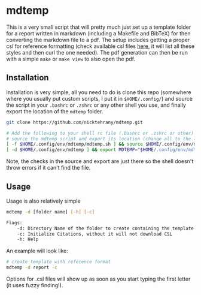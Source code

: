 # mdtemp

This is a very small script that will pretty much just set up a template folder for a report written in markdown
(including a Makefile and BibTeX) for then converting the markdown file to a pdf. The setup includes getting a proper
csl for reference formatting (check available csl files [here](https://github.com/citation-style-language/styles), it
will list all these styles and then curl the one needed). The pdf generation can then be run with a simple `make` or
`make view` to also open the pdf.

## Installation

Installation is very simple, all you need to do is clone this repo (somewhere where you usually put custom scripts, I
put it in `$HOME/.config/`) and source the script in your `.bashrc` or `.zshrc` or any other shell you use, and finally
export the location of the `mdtemp` folder.

```bash
git clone https://github.com/nicktehrany/mdtemp.git

# Add the following to your shell rc file (.bashrc or .zshrc or other)
# source the mdtemp script and export its location (change all to the location where you have it stored!)
[ -f $HOME/.config/env/mdtemp/mdtemp.sh ] && source $HOME/.config/env/mdtemp/mdtemp.sh
[ -d $HOME/.config/env/mdtemp ] && export MDTEMP="$HOME/.config/env/mdtemp"
```

Note, the checks in the source and export are just there so the shell doesn't throw errors if it can't find the file.

## Usage

Usage is also relatively simple

```bash
mdtemp -d [folder name] [-h] [-c]

Flags:
    -d: Directory Name of the folder to create containing the template files [Required!]
    -c: Initialize Citations, without it will not download CSL
    -h: Help
```

An example will look like:

```bash
# create template with reference format
mdtemp -d report -c
```

Options for .csl files will show up as soon as you start typing the first letter (it uses fuzzy finding!).
